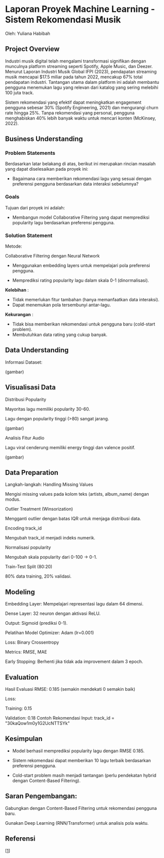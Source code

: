 # Laporan Proyek Machine Learning - Sistem Rekomendasi Musik
Oleh: Yuliana Habibah
## Project Overview

Industri musik digital telah mengalami transformasi signifikan dengan munculnya platform streaming seperti Spotify, Apple Music, dan Deezer. Menurut Laporan Industri Musik Global IFPI (2023), pendapatan streaming musik mencapai $17.5 miliar pada tahun 2022, mencakup 67% total pendapatan industri. Tantangan utama dalam platform ini adalah membantu pengguna menemukan lagu yang relevan dari katalog yang sering melebihi 100 juta track.

Sistem rekomendasi yang efektif dapat meningkatkan engagement pengguna sebesar 30% (Spotify Engineering, 2021) dan mengurangi churn rate hingga 25%. Tanpa rekomendasi yang personal, pengguna menghabiskan 40% lebih banyak waktu untuk mencari konten (McKinsey, 2022).

## Business Understanding

### Problem Statements
Berdasarkan latar belakang di atas, berikut ini merupakan rincian masalah yang dapat diselesaikan pada proyek ini:
- Bagaimana cara memberikan rekomendasi lagu yang sesuai dengan preferensi pengguna berdasarkan data interaksi sebelumnya?


### Goals
Tujuan dari proyek ini adalah:
- Membangun model Collaborative Filtering yang dapat memprediksi popularity lagu berdasarkan preferensi pengguna.

### Solution Statement
Metode:

Collaborative Filtering dengan Neural Network

- Menggunakan embedding layers untuk mempelajari pola preferensi pengguna.

- Memprediksi rating popularity lagu dalam skala 0-1 (dinormalisasi).

**Kelebihan** :  
- Tidak memerlukan fitur tambahan (hanya memanfaatkan data interaksi).
- Dapat menemukan pola tersembunyi antar-lagu.

**Kekurangan** : 
- Tidak bisa memberikan rekomendasi untuk pengguna baru (cold-start problem).
- Membutuhkan data rating yang cukup banyak.

## Data Understanding

Informasi Dataset:

(gambar)


## Visualisasi Data
Distribusi Popularity

Mayoritas lagu memiliki popularity 30-60.

Lagu dengan popularity tinggi (>80) sangat jarang.

(gambar)

Analisis Fitur Audio

Lagu viral cenderung memiliki energy tinggi dan valence positif.

(gambar)

## Data Preparation
Langkah-langkah:
Handling Missing Values

Mengisi missing values pada kolom teks (artists, album_name) dengan modus.

Outlier Treatment (Winsorization)

Mengganti outlier dengan batas IQR untuk menjaga distribusi data.

Encoding track_id

Mengubah track_id menjadi indeks numerik.

Normalisasi popularity

Mengubah skala popularity dari 0-100 → 0-1.

Train-Test Split (80:20)

80% data training, 20% validasi.

## Modeling
Embedding Layer: Mempelajari representasi lagu dalam 64 dimensi.

Dense Layer: 32 neuron dengan aktivasi ReLU.

Output: Sigmoid (prediksi 0-1).

Pelatihan Model
Optimizer: Adam (lr=0.001)

Loss: Binary Crossentropy

Metrics: RMSE, MAE

Early Stopping: Berhenti jika tidak ada improvement dalam 3 epoch.

## Evaluation
Hasil Evaluasi
RMSE: 0.185 (semakin mendekati 0 semakin baik)

Loss:

Training: 0.15

Validation: 0.18
Contoh Rekomendasi
Input: track_id = "30kaQow1m0y1G2UcNTTSYk"
## Kesimpulan
- Model berhasil memprediksi popularity lagu dengan RMSE 0.185.

- Sistem rekomendasi dapat memberikan 10 lagu terbaik berdasarkan preferensi pengguna.

- Cold-start problem masih menjadi tantangan (perlu pendekatan hybrid dengan Content-Based Filtering).

## Saran Pengembangan:

Gabungkan dengan Content-Based Filtering untuk rekomendasi pengguna baru.

Gunakan Deep Learning (RNN/Transformer) untuk analisis pola waktu.
## Referensi

[[1](https://developers.google.com/machine-learning/recommendation/collaborative/basics)]  

